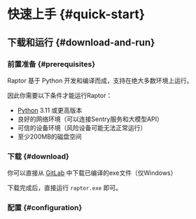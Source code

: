 # 快速上手 {#quick-start}

## 下载和运行 {#download-and-run}

### 前置准备 {#prerequisites}

Raptor 基于 Python 开发和编译而成，支持在绝大多数环境上运行。

因此你需要以下条件才能运行Raptor：

- [Python](https://www.python.org/) 3.11 或更高版本
- 良好的网络环境（可以连接Sentry服务和大模型API）
- 可信的设备环境（风险设备可能无法正常运行）
- 至少200MB的磁盘空间

### 下载 {#download}

你可以直接从 [GitLab](https://git.nexaorion.cn/nexaorion/raptor-website/) 中下载已编译的exe文件（仅Windows）

下载完成后，直接运行 `raptor.exe` 即可。

### 配置 {#configuration}